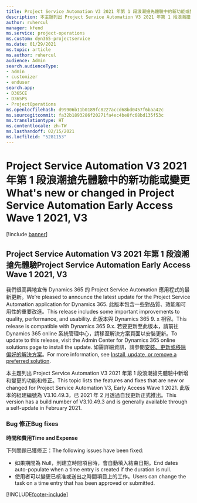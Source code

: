 ```yaml
---
title: Project Service Automation V3 2021 年第 1 段浪潮搶先體驗中的新功能或變更
description: 本主題列出 Project Service Automation V3 2021 年第 1 段浪潮搶先體驗中可用的功能和修正。
author: ruhercul
manager: kfend
ms.service: project-operations
ms.custom: dyn365-projectservice
ms.date: 01/29/2021
ms.topic: article
ms.author: ruhercul
audience: Admin
search.audienceType:
- admin
- customizer
- enduser
search.app:
- D365CE
- D365PS
- ProjectOperations
ms.openlocfilehash: d99906b11b0189fc8227accd68bd0457f6baa42c
ms.sourcegitcommit: fa32b1893286f20271fa4ec4be8fc68bd135f53c
ms.translationtype: HT
ms.contentlocale: zh-TW
ms.lasthandoff: 02/15/2021
ms.locfileid: "5281153"
---
```

# <a name="whats-new-or-changed-in-project-service-automation-early-access-wave-1-2021-v3"></a><span data-ttu-id="5da8c-103">Project Service Automation V3 2021 年第 1 段浪潮搶先體驗中的新功能或變更</span><span class="sxs-lookup"><span data-stu-id="5da8c-103">What's new or changed in Project Service Automation Early Access Wave 1 2021, V3</span></span>

[!include [banner](../includes/psa-now-project-operations.md)]

## <a name="project-service-automation-early-access-wave-1-2021-v3"></a><span data-ttu-id="5da8c-104">Project Service Automation V3 2021 年第 1 段浪潮搶先體驗</span><span class="sxs-lookup"><span data-stu-id="5da8c-104">Project Service Automation Early Access Wave 1 2021, V3</span></span>

<span data-ttu-id="5da8c-105">我們很高興地宣佈 Dynamics 365 的 Project Service Automation 應用程式的最新更新。</span><span class="sxs-lookup"><span data-stu-id="5da8c-105">We’re pleased to announce the latest update for the Project Service Automation application for Dynamics 365.</span></span> <span data-ttu-id="5da8c-106">此版本包含一些對品質、效能和可用性的重要改進。</span><span class="sxs-lookup"><span data-stu-id="5da8c-106">This release includes some important improvements to quality, performance, and usability.</span></span> <span data-ttu-id="5da8c-107">此版本與 Dynamics 365 9. x 相容。</span><span class="sxs-lookup"><span data-stu-id="5da8c-107">This release is compatible with Dynamics 365 9.x.</span></span> <span data-ttu-id="5da8c-108">若要更新至此版本，請前往 Dynamics 365 online 系統管理中心，請移至解決方案頁面以安裝更新。</span><span class="sxs-lookup"><span data-stu-id="5da8c-108">To update to this release, visit the Admin Center for Dynamics 365 online solutions page to install the update.</span></span> <span data-ttu-id="5da8c-109">如需詳細資訊，請參閱[安裝、更新或移除偏好的解決方案](https://docs.microsoft.com/power-platform/admin/install-remove-preferred-solution)。</span><span class="sxs-lookup"><span data-stu-id="5da8c-109">For more information, see [Install, update, or remove a preferred solution](https://docs.microsoft.com/power-platform/admin/install-remove-preferred-solution).</span></span>

<span data-ttu-id="5da8c-110">本主題列出 Project Service Automation V3 2021 年第 1 段浪潮搶先體驗中新增和變更的功能和修正。</span><span class="sxs-lookup"><span data-stu-id="5da8c-110">This topic lists the features and fixes that are new or changed for Project Service Automation V3, Early Access Wave 1 2021.</span></span> <span data-ttu-id="5da8c-111">此版本的組建編號為 V3.10.49.3，已 2021 年 2 月透過自我更新正式推出。</span><span class="sxs-lookup"><span data-stu-id="5da8c-111">This version has a build number of V3.10.49.3 and is generally available through a self-update in February 2021.</span></span>


### <a name="bug-fixes"></a><span data-ttu-id="5da8c-112">Bug 修正</span><span class="sxs-lookup"><span data-stu-id="5da8c-112">Bug fixes</span></span>

<span data-ttu-id="5da8c-113">**時間和費用**</span><span class="sxs-lookup"><span data-stu-id="5da8c-113">**Time and Expense**</span></span>

<span data-ttu-id="5da8c-114">下列問題已獲修正：</span><span class="sxs-lookup"><span data-stu-id="5da8c-114">The following issues have been fixed:</span></span>

- <span data-ttu-id="5da8c-115">如果期間為 Null，則建立時間項目時，會自動填入結束日期。</span><span class="sxs-lookup"><span data-stu-id="5da8c-115">End dates auto-populate when a time entry is created if the duration is null.</span></span>
- <span data-ttu-id="5da8c-116">使用者可以變更已核准或送出之時間項目上的工作。</span><span class="sxs-lookup"><span data-stu-id="5da8c-116">Users can change the task on a time entry that has been approved or submitted.</span></span>


[!INCLUDE[footer-include](../includes/footer-banner.md)]